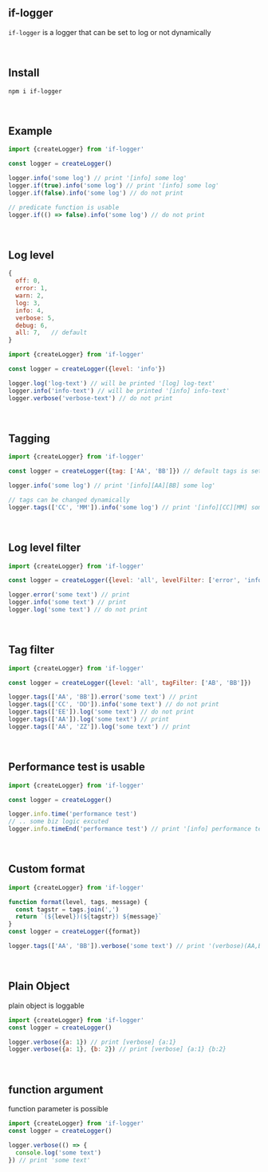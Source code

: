 ## if-logger

`if-logger` is a logger that can be set to log or not dynamically

<br>

## Install

```
npm i if-logger
```

<br>

## Example

```javascript
import {createLogger} from 'if-logger'

const logger = createLogger()

logger.info('some log') // print '[info] some log'
logger.if(true).info('some log') // print '[info] some log'
logger.if(false).info('some log') // do not print

// predicate function is usable
logger.if(() => false).info('some log') // do not print
```

<br>

## Log level

```javascript
{
  off: 0,
  error: 1,
  warn: 2,
  log: 3,
  info: 4,
  verbose: 5,
  debug: 6,
  all: 7,   // default
}
```

```javascript
import {createLogger} from 'if-logger'

const logger = createLogger({level: 'info'})

logger.log('log-text') // will be printed '[log] log-text'
logger.info('info-text') // will be printed '[info] info-text'
logger.verbose('verbose-text') // do not print
```

<br>

## Tagging

```javascript
import {createLogger} from 'if-logger'

const logger = createLogger({tag: ['AA', 'BB']}) // default tags is set

logger.info('some log') // print '[info][AA][BB] some log'

// tags can be changed dynamically
logger.tags(['CC', 'MM']).info('some log') // print '[info][CC][MM] some log'
```

<br>

## Log level filter

```javascript
import {createLogger} from 'if-logger'

const logger = createLogger({level: 'all', levelFilter: ['error', 'info']})

logger.error('some text') // print
logger.info('some text') // print
logger.log('some text') // do not print
```

<br>

## Tag filter

```javascript
import {createLogger} from 'if-logger'

const logger = createLogger({level: 'all', tagFilter: ['AB', 'BB']})

logger.tags(['AA', 'BB']).error('some text') // print
logger.tags(['CC', 'DD']).info('some text') // do not print
logger.tags(['EE']).log('some text') // do not print
logger.tags(['AA']).log('some text') // print
logger.tags(['AA', 'ZZ']).log('some text') // print
```

<br>

## Performance test is usable

```javascript
import {createLogger} from 'if-logger'

const logger = createLogger()

logger.info.time('performance test')
// .. some biz logic excuted
logger.info.timeEnd('performance test') // print '[info] performance test 12ms'
```

<br>

## Custom format

```javascript
import {createLogger} from 'if-logger'

function format(level, tags, message) {
  const tagstr = tags.join(',')
  return `(${level})(${tagstr}) ${message}`
}
const logger = createLogger({format})

logger.tags(['AA', 'BB']).verbose('some text') // print '(verbose)(AA,BB) some text'
```

<br>

## Plain Object

plain object is loggable

```javascript
import {createLogger} from 'if-logger'
const logger = createLogger()

logger.verbose({a: 1}) // print [verbose] {a:1}
logger.verbose({a: 1}, {b: 2}) // print [verbose] {a:1} {b:2}
```

<br>

## function argument

function parameter is possible

```javascript
import {createLogger} from 'if-logger'
const logger = createLogger()

logger.verbose(() => {
  console.log('some text')
}) // print 'some text'
```
